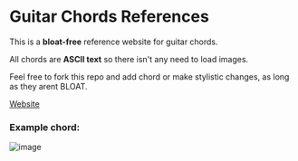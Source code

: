 # Guitar Chords References

This is a **bloat-free** reference website for guitar chords.

All chords are **ASCII text** so there isn't any need to load images.

Feel free to fork this repo and add chord or make stylistic changes, as long as they arent BLOAT.

[Website](https://jamieburridge.github.io/guitar-chords/)

### Example chord:

![image](https://user-images.githubusercontent.com/80159413/218219898-260aaf9e-7515-4f7b-af89-8965d708506c.png)
